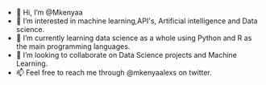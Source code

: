 - 👋 Hi, I’m @Mkenyaa
- 👀 I’m interested in machine learning,API's, Artificial intelligence and Data science.
- 🌱 I’m currently learning data science as a whole using Python and R as the main programming languages.
- 💞️ I’m looking to collaborate on Data Science projects and Machine Learning.
- 📫 Feel free to reach me through @mkenyaalexs on twitter.

<!---
Mkenyaa/Mkenyaa is a ✨ special ✨ repository because its `README.md` (this file) appears on your GitHub profile.
You can click the Preview link to take a look at your changes.
--->
